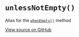 # `unlessNotEmpty()`

Alias for the [`whenEmpty()`](#whenEmpty) method

[View source on GitHub](https://github.com/ecrmnn/collect.js/blob/master/src/methods/unlessNotEmpty.js)